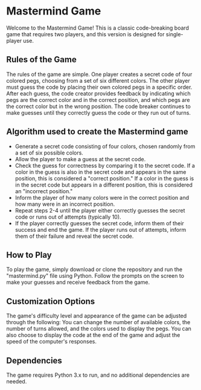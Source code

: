 # Mastermind Game
Welcome to the Mastermind Game! This is a classic code-breaking board game that requires two players, and this version is designed for single-player use.

## Rules of the Game
The rules of the game are simple. One player creates a secret code of four colored pegs, choosing from a set of six different colors. The other player must guess the code by placing their own colored pegs in a specific order. After each guess, the code creator provides feedback by indicating which pegs are the correct color and in the correct position, and which pegs are the correct color but in the wrong position. The code breaker continues to make guesses until they correctly guess the code or they run out of turns.

## Algorithm used to create the Mastermind game
* Generate a secret code consisting of four colors, chosen randomly from a set of six possible colors.
* Allow the player to make a guess at the secret code.
* Check the guess for correctness by comparing it to the secret code. If a color in the guess is also in the secret code and appears in the same position, this is considered a "correct position." If a color in the guess is in the secret code but appears in a different position, this is considered an "incorrect position."
* Inform the player of how many colors were in the correct position and how many were in an incorrect position.
* Repeat steps 2-4 until the player either correctly guesses the secret code or runs out of attempts (typically 10).
* If the player correctly guesses the secret code, inform them of their success and end the game. If the player runs out of attempts, inform them of their failure and reveal the secret code.

## How to Play
To play the game, simply download or clone the repository and run the "mastermind.py" file using Python. Follow the prompts on the screen to make your guesses and receive feedback from the game.

## Customization Options
The game's difficulty level and appearance of the game can be adjusted through the following: You can change the number of available colors, the number of turns allowed, and the colors used to display the pegs. You can also choose to display the code at the end of the game and adjust the speed of the computer's responses.

## Dependencies
The game requires Python 3.x to run, and no additional dependencies are needed.
